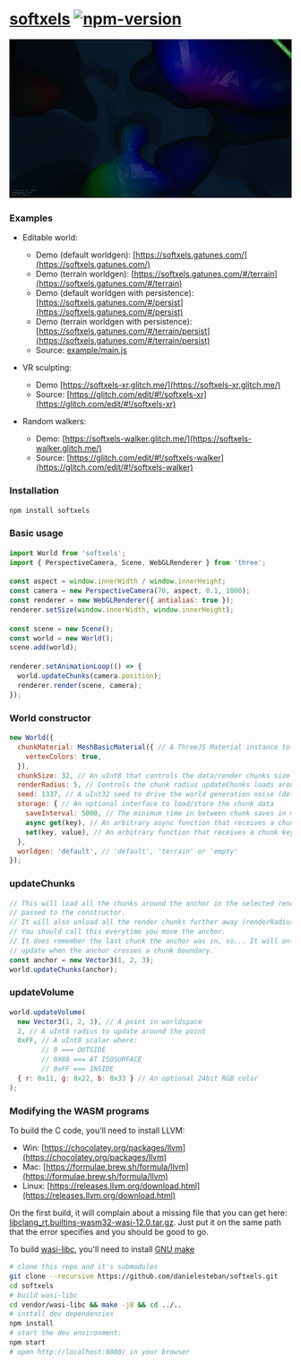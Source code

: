 [softxels](https://softxels.gatunes.com/)
[![npm-version](https://img.shields.io/npm/v/softxels.svg)](https://www.npmjs.com/package/softxels)
==

[![screenshot](example/screenshot.png)](https://softxels.gatunes.com/)

### Examples

* Editable world:
  * Demo (default worldgen): [https://softxels.gatunes.com/](https://softxels.gatunes.com/)
  * Demo (terrain worldgen): [https://softxels.gatunes.com/#/terrain](https://softxels.gatunes.com/#/terrain)
  * Demo (default worldgen with persistence): [https://softxels.gatunes.com/#/persist](https://softxels.gatunes.com/#/persist)
  * Demo (terrain worldgen with persistence): [https://softxels.gatunes.com/#/terrain/persist](https://softxels.gatunes.com/#/terrain/persist)
  * Source: [example/main.js](example/main.js)

* VR sculpting:
  * Demo [https://softxels-xr.glitch.me/](https://softxels-xr.glitch.me/)
  * Source: [https://glitch.com/edit/#!/softxels-xr](https://glitch.com/edit/#!/softxels-xr)

* Random walkers:
  * Demo: [https://softxels-walker.glitch.me/](https://softxels-walker.glitch.me/)
  * Source: [https://glitch.com/edit/#!/softxels-walker](https://glitch.com/edit/#!/softxels-walker)

### Installation

```bash
npm install softxels
```

### Basic usage

```js
import World from 'softxels';
import { PerspectiveCamera, Scene, WebGLRenderer } from 'three';

const aspect = window.innerWidth / window.innerHeight;
const camera = new PerspectiveCamera(70, aspect, 0.1, 1000);
const renderer = new WebGLRenderer({ antialias: true });
renderer.setSize(window.innerWidth, window.innerHeight);

const scene = new Scene();
const world = new World();
scene.add(world);

renderer.setAnimationLoop(() => {
  world.updateChunks(camera.position);
  renderer.render(scene, camera);
});
```

### World constructor
```js
new World({
  chunkMaterial: MeshBasicMaterial({ // A ThreeJS Material instance to render all chunks (default: null)
    vertexColors: true,
  }),
  chunkSize: 32, // An uInt8 that controls the data/render chunks size (default: 32)
  renderRadius: 5, // Controls the chunk radius updateChunks loads around the anchor (default: 5)
  seed: 1337, // A uInt32 seed to drive the world generation noise (default: Random)
  storage: { // An optional interface to load/store the chunk data
    saveInterval: 5000, // The minimum time in between chunk saves in ms (default: 0)
    async get(key), // An arbitrary async function that receives a chunk key and resolves the chunk data
    set(key, value), // An arbitrary function that receives a chunk key and the data to be stored
  },
  worldgen: 'default', // 'default', 'terrain' or 'empty'
});
```

### updateChunks
```js
// This will load all the chunks around the anchor in the selected renderRadius
// passed to the constructor.
// It will also unload all the render chunks further away (renderRadius * 1.25).
// You should call this everytime you move the anchor.
// It does remember the last chunk the anchor was in, so... It will only
// update when the anchor crosses a chunk boundary.
const anchor = new Vector3(1, 2, 3);
world.updateChunks(anchor);
```

### updateVolume
```js
world.updateVolume(
  new Vector3(1, 2, 3), // A point in worldspace
  2, // A uInt8 radius to update around the point
  0xFF, // A uInt8 scalar where: 
        // 0 === OUTSIDE
        // 0X80 === AT ISOSURFACE
        // 0xFF === INSIDE
  { r: 0x11, g: 0x22, b: 0x33 } // An optional 24bit RGB color
);
```

### Modifying the WASM programs

To build the C code, you'll need to install LLVM:

 * Win: [https://chocolatey.org/packages/llvm](https://chocolatey.org/packages/llvm)
 * Mac: [https://formulae.brew.sh/formula/llvm](https://formulae.brew.sh/formula/llvm)
 * Linux: [https://releases.llvm.org/download.html](https://releases.llvm.org/download.html)

On the first build, it will complain about a missing file that you can get here:
[libclang_rt.builtins-wasm32-wasi-12.0.tar.gz](https://github.com/WebAssembly/wasi-sdk/releases/download/wasi-sdk-12/libclang_rt.builtins-wasm32-wasi-12.0.tar.gz). Just put it on the same path that the error specifies and you should be good to go.

To build [wasi-libc](https://github.com/WebAssembly/wasi-libc), you'll need to install [GNU make](https://chocolatey.org/packages/make)

```bash
# clone this repo and it's submodules
git clone --recursive https://github.com/danielesteban/softxels.git
cd softxels
# build wasi-libc
cd vendor/wasi-libc && make -j8 && cd ../..
# install dev dependencies
npm install
# start the dev environment:
npm start
# open http://localhost:8080/ in your browser
```
